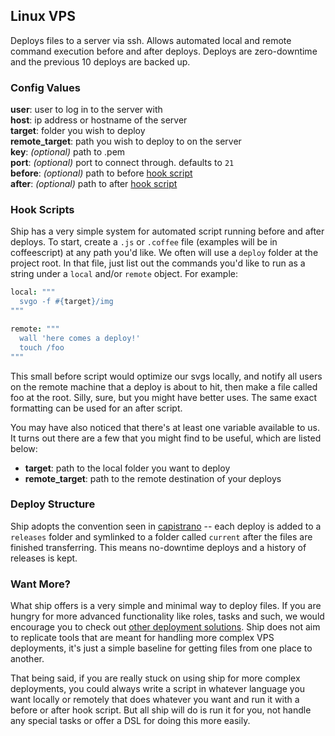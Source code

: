 Linux VPS
---------

Deploys files to a server via ssh. Allows automated local and remote command execution before and after deploys. Deploys are zero-downtime and the previous 10 deploys are backed up.

### Config Values

**user**: user to log in to the server with    
**host**: ip address or hostname of the server    
**target**: folder you wish to deploy    
**remote_target**: path you wish to deploy to on the server    
**key**: _(optional)_ path to .pem    
**port**: _(optional)_ port to connect through. defaults to `21`    
**before**: _(optional)_ path to before [hook script](#)    
**after**: _(optional)_ path to after [hook script](#)

### Hook Scripts

Ship has a very simple system for automated script running before and after deploys. To start, create a `.js` or `.coffee` file (examples will be in coffeescript) at any path you'd like. We often will use a `deploy` folder at the project root. In that file, just list out the commands you'd like to run as a string under a `local` and/or `remote` object. For example:

```coffee
local: """
  svgo -f #{target}/img
"""

remote: """
  wall 'here comes a deploy!'
  touch /foo
"""
```

This small before script would optimize our svgs locally, and notify all users on the remote machine that a deploy is about to hit, then make a file called foo at the root. Silly, sure, but you might have better uses. The same exact formatting can be used for an after script.

You may have also noticed that there's at least one variable available to us. It turns out there are a few that you might find to be useful, which are listed below:

- **target**: path to the local folder you want to deploy
- **remote_target**: path to the remote destination of your deploys

### Deploy Structure

Ship adopts the convention seen in [capistrano](https://github.com/capistrano/capistrano/wiki/2.x-from-the-beginning#deployment-directory-structure) -- each deploy is added to a `releases` folder and symlinked to a folder called `current` after the files are finished transferring. This means no-downtime deploys and a history of releases is kept.

### Want More?

What ship offers is a very simple and minimal way to deploy files. If you are hungry for more advanced functionality like roles, tasks and such, we would encourage you to check out [other deployment solutions](http://capistranorb.com). Ship does not aim to replicate tools that are meant for handling more complex VPS deployments, it's just a simple baseline for getting files from one place to another.

That being said, if you are really stuck on using ship for more complex deployments, you could always write a script in whatever language you want locally or remotely that does whatever you want and run it with a before or after hook script. But all ship will do is run it for you, not handle any special tasks or offer a DSL for doing this more easily.
